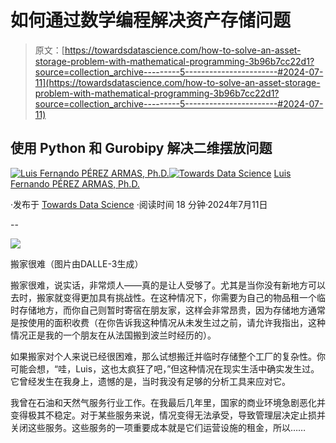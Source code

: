 # 如何通过数学编程解决资产存储问题

> 原文：[https://towardsdatascience.com/how-to-solve-an-asset-storage-problem-with-mathematical-programming-3b96b7cc22d1?source=collection_archive---------5-----------------------#2024-07-11](https://towardsdatascience.com/how-to-solve-an-asset-storage-problem-with-mathematical-programming-3b96b7cc22d1?source=collection_archive---------5-----------------------#2024-07-11)

## 使用 Python 和 Gurobipy 解决二维摆放问题

[](https://medium.com/@luisfernandopa1212?source=post_page---byline--3b96b7cc22d1--------------------------------)[![Luis Fernando PÉREZ ARMAS, Ph.D.](../Images/ca1b4775c2b278769c38542ea989ac92.png)](https://medium.com/@luisfernandopa1212?source=post_page---byline--3b96b7cc22d1--------------------------------)[](https://towardsdatascience.com/?source=post_page---byline--3b96b7cc22d1--------------------------------)[![Towards Data Science](../Images/a6ff2676ffcc0c7aad8aaf1d79379785.png)](https://towardsdatascience.com/?source=post_page---byline--3b96b7cc22d1--------------------------------) [Luis Fernando PÉREZ ARMAS, Ph.D.](https://medium.com/@luisfernandopa1212?source=post_page---byline--3b96b7cc22d1--------------------------------)

·发布于 [Towards Data Science](https://towardsdatascience.com/?source=post_page---byline--3b96b7cc22d1--------------------------------) ·阅读时间 18 分钟·2024年7月11日

--

![](../Images/c5da33a5f9f7c000ce70ce2bb5393c83.png)

搬家很难（图片由DALLE-3生成）

搬家很难，说实话，非常烦人——真的是让人受够了。尤其是当你没有新地方可以去时，搬家就变得更加具有挑战性。在这种情况下，你需要为自己的物品租一个临时存储地方，而你自己则暂时寄宿在朋友家，这样会非常昂贵，因为存储地方通常是按使用的面积收费（在你告诉我这种情况从未发生过之前，请允许我指出，这种情况正是我的一个朋友在从法国搬到波兰时经历的）。

如果搬家对个人来说已经很困难，那么试想搬迁并临时存储整个工厂的复杂性。你可能会想，“哇，Luis，这也太疯狂了吧，”但这种情况在现实生活中确实发生过。它曾经发生在我身上，遗憾的是，当时我没有足够的分析工具来应对它。

我曾在石油和天然气服务行业工作。在我最后几年里，国家的商业环境急剧恶化并变得极其不稳定。对于某些服务来说，情况变得无法承受，导致管理层决定止损并关闭这些服务。这些服务的一项重要成本就是它们运营设施的租金，所以……
